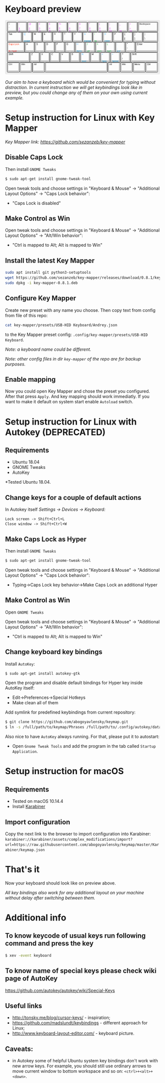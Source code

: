 # Keyboard preview

![Keyboard preview](keyboard-layout.png?raw=true "Title")

*Our aim to have a keyboard which would be convenient for typing without distraction.
In current instruction we will get keybindings look like in preview,
but you could change any of them on your own using current example.*


# Setup instruction for Linux with Key Mapper

*Key Mapper link: https://github.com/sezanzeb/key-mapper*

## Disable Caps Lock

Then install `GNOME Tweaks`

```bash
$ sudo apt-get install gnome-tweak-tool
```

Open tweak tools and choose settings in
"Keyboard & Mouse" -> "Additional Layout Options" -> "Caps Lock behavior":

* "Caps Lock is disabled"


## Make Control as Win


Open tweak tools and choose settings in 
"Keyboard & Mouse" -> "Additional Layout Options" -> "Alt/Win behavior":

* "Ctrl is mapped to Alt; Alt is mapped to Win"

## Install the latest Key Mapper

```bash
sudo apt install git python3-setuptools
wget https://github.com/sezanzeb/key-mapper/releases/download/0.8.1/key-mapper-0.8.1.deb
sudo dpkg -i key-mapper-0.8.1.deb
```

## Configure Key Mapper

Create new preset with any name you choose. 
Then copy text from config from file of this repo:

```bash 
cat key-mapper/presets/USB-HID Keyboard/Andrey.json 
```

to the Key Mapper preset config: `.config/key-mapper/presets/USB-HID Keyboard`.

*Note: a keyboard name could be different.*

*Note: other config files in dir `key-mapper` of the repo are for backup purposes.*

## Enable mapping

Now you could open Key Mapper and chose the preset you configured.
After that press `Apply`. And key mapping should work immediatly.
If you want to make it default on system start enable `Autoload` switch.


# Setup instruction for Linux with Autokey (DEPRECATED)

## Requirements

* Ubuntu 18.04
* GNOME Tweaks
* AutoKey

*Tested Ubuntu 18.04.

## Change keys for a couple of default actions

In Autokey itself *Settings -> Devices -> Keyboard:* 

```
Lock screen -> Shift+Ctrl+L
Close window -> Shift+Ctrl+W
```

## Make Caps Lock as Hyper

Then install `GNOME Tweaks`

```bash
$ sudo apt-get install gnome-tweak-tool
```

Open tweak tools and choose settings in
"Keyboard & Mouse" -> "Additional Layout Options" -> "Caps Lock behavior":

* Typing->Caps Lock key behavior->Make Caps Lock an additional Hyper


## Make Control as Win

Open `GNOME Tweaks`

Open tweak tools and choose settings in 
"Keyboard & Mouse" -> "Additional Layout Options" -> "Alt/Win behavior":

* "Ctrl is mapped to Alt; Alt is mapped to Win"


## Change keyboard key bindings

Install `AutoKey`:

```bash
$ sudo apt-get install autokey-gtk
```

Open the program and disable default bindings for Hyper key inside AutoKey
itself:

* Edit->Preferences->Special Hotkeys
* Make clean all of them

Add symlink for predefined keybindings from current repository:

```bash
$ git clone https://github.com/abogoyavlensky/keymap.git
$ ln -s /full/path/to/keymap/Phrases /full/path/to/.config/autokey/data/Phrases
```

Also nice to have `AutoKey` always running. For that, please put it to
autostart:

* Open `Gnome Tweak Tools` and add the program in the tab called
`Startup Application`.

# Setup instruction for macOS

## Requirements
* Tested on macOS 10.14.4
* Install [Karabiner](https://pqrs.org/osx/karabiner/index.html)

## Import configuration

Copy the next link to the browser to import configuration into Karabiner:
`karabiner://karabiner/assets/complex_modifications/import?url=https://raw.githubusercontent.com/abogoyavlensky/keymap/master/Karabiner/keymap.json`

# That's it

Now your keyboard should look like on preview above.

*All key bindings also work for any additional layout on your machine
without delay after switching between them.*

# Additional info

## To know keycode of usual keys run following command and press the key

```bash
$ xev -event keyboard
```

## To know name of special keys please check wiki page of AutoKey

https://github.com/autokey/autokey/wiki/Special-Keys

## Useful links

* http://tonsky.me/blog/cursor-keys/ - inspiration;
* https://github.com/madslundt/keybindings - different approach for Linux;
* http://www.keyboard-layout-editor.com/ - keyboard picture.

## Caveats:

* in Autokey some of helpful Ubuntu system key bindings don't work with new arrow
keys. For example, you should still use ordinary arrows to move
current window to bottom workspace and so on: `<ctrl>+<alt>+<down>`. 
